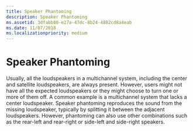 ```yaml
---
title: Speaker Phantoming
description: Speaker Phantoming
ms.assetid: 3dfabb80-e27a-47dc-8b24-4882cd8a4eab
ms.date: 11/07/2018
ms.localizationpriority: medium
---
```


# Speaker Phantoming


Usually, all the loudspeakers in a multichannel system, including the center and satellite loudspeakers, are always present. However, users might not have all the expected loudspeakers or they might choose to turn one or more of them off. A common example is a multichannel system that lacks a center loudspeaker. Speaker phantoming reproduces the sound from the missing loudspeaker, typically by splitting it between the adjacent loudspeakers. However, phantoming can also use other combinations such as the rear-left and rear-right or side-left and side-right speakers.

 

 




